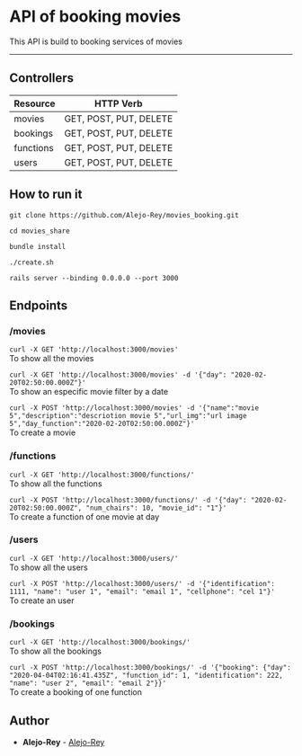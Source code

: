 # API of booking movies
This API is build to booking services of movies
_______

## Controllers

Resource 	   | HTTP Verb       |
--------------- | --------------- |
movies | GET, POST, PUT, DELETE |
bookings | GET, POST, PUT, DELETE |
functions | GET, POST, PUT, DELETE |
users | GET, POST, PUT, DELETE |


## How to run it

`git clone https://github.com/Alejo-Rey/movies_booking.git`

`cd movies_share`

`bundle install`

`./create.sh`

 `rails server --binding 0.0.0.0 --port 3000`


## Endpoints

### /movies

`curl -X GET 'http://localhost:3000/movies'`\
To show all the movies

`curl -X GET 'http://localhost:3000/movies' -d '{"day": "2020-02-20T02:50:00.000Z"}'`\
To show an especific movie filter by a date

`curl -X POST 'http://localhost:3000/movies' -d '{"name":"movie 5","description":"descriotion movie 5","url_img":"url image 5","day_function":"2020-02-20T02:50:00.000Z"}'`\
To create a movie

### /functions

`curl -X GET 'http://localhost:3000/functions/'`\
To show all the functions

`curl -X POST 'http://localhost:3000/functions/' -d '{"day": "2020-02-20T02:50:00.000Z", "num_chairs": 10, "movie_id": "1"}'`\
To create a function of one movie at day

### /users

`curl -X GET 'http://localhost:3000/users/'`\
To show all the users

`curl -X POST 'http://localhost:3000/users/' -d '{"identification": 1111, "name": "user 1", "email": "email 1", "cellphone": "cel 1"}'`\
To create an user

### /bookings

`curl -X GET 'http://localhost:3000/bookings/'`\
To show all the bookings

`curl -X POST 'http://localhost:3000/bookings/' -d '{"booking": {"day": "2020-04-04T02:16:41.435Z", "function_id": 1, "identification": 222, "name": "user 2", "email": "email 2"}}'`\
To create a booking of one function


 ## Author
 * **Alejo-Rey** - [Alejo-Rey](https://github.com/Alejo-Rey)
